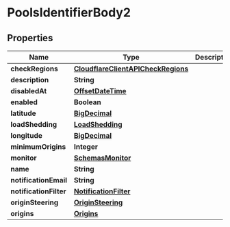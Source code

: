 # PoolsIdentifierBody2

## Properties
Name | Type | Description | Notes
------------ | ------------- | ------------- | -------------
**checkRegions** | [**CloudflareClientAPICheckRegions**](CloudflareClientAPICheckRegions.md) |  |  [optional]
**description** | **String** |  |  [optional]
**disabledAt** | [**OffsetDateTime**](OffsetDateTime.md) |  |  [optional]
**enabled** | **Boolean** |  |  [optional]
**latitude** | [**BigDecimal**](BigDecimal.md) |  |  [optional]
**loadShedding** | [**LoadShedding**](LoadShedding.md) |  |  [optional]
**longitude** | [**BigDecimal**](BigDecimal.md) |  |  [optional]
**minimumOrigins** | **Integer** |  |  [optional]
**monitor** | [**SchemasMonitor**](SchemasMonitor.md) |  |  [optional]
**name** | **String** |  | 
**notificationEmail** | **String** |  |  [optional]
**notificationFilter** | [**NotificationFilter**](NotificationFilter.md) |  |  [optional]
**originSteering** | [**OriginSteering**](OriginSteering.md) |  |  [optional]
**origins** | [**Origins**](Origins.md) |  | 

